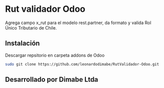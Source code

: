 # Rut validador Odoo

Agrega campo x_rut para el modelo rest.partner, da formato y valida Rol Único Tributario de Chile.

## Instalación

Descargar repsitorio en carpeta addons de Odoo

```bash
sudo git clone https://github.com/leonardodimabe/RutValidador-Odoo.git
```

## Desarrollado por Dimabe Ltda
